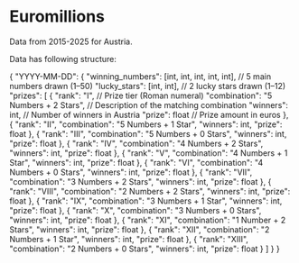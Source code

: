 # Euromillions

Data from 2015-2025 for Austria.

Data has following structure:

{
  "YYYY-MM-DD": {
    "winning_numbers": [int, int, int, int, int],        // 5 main numbers drawn (1–50)
    "lucky_stars": [int, int],                           // 2 lucky stars drawn (1–12)
    "prizes": [
      {
        "rank": "I",                                     // Prize tier (Roman numeral)
        "combination": "5 Numbers + 2 Stars",            // Description of the matching combination
        "winners": int,                                  // Number of winners in Austria
        "prize": float                                   // Prize amount in euros
      },
      {
        "rank": "II",
        "combination": "5 Numbers + 1 Star",
        "winners": int,
        "prize": float
      },
      {
        "rank": "III",
        "combination": "5 Numbers + 0 Stars",
        "winners": int,
        "prize": float
      },
      {
        "rank": "IV",
        "combination": "4 Numbers + 2 Stars",
        "winners": int,
        "prize": float
      },
      {
        "rank": "V",
        "combination": "4 Numbers + 1 Star",
        "winners": int,
        "prize": float
      },
      {
        "rank": "VI",
        "combination": "4 Numbers + 0 Stars",
        "winners": int,
        "prize": float
      },
      {
        "rank": "VII",
        "combination": "3 Numbers + 2 Stars",
        "winners": int,
        "prize": float
      },
      {
        "rank": "VIII",
        "combination": "2 Numbers + 2 Stars",
        "winners": int,
        "prize": float
      },
      {
        "rank": "IX",
        "combination": "3 Numbers + 1 Star",
        "winners": int,
        "prize": float
      },
      {
        "rank": "X",
        "combination": "3 Numbers + 0 Stars",
        "winners": int,
        "prize": float
      },
      {
        "rank": "XI",
        "combination": "1 Number + 2 Stars",
        "winners": int,
        "prize": float
      },
      {
        "rank": "XII",
        "combination": "2 Numbers + 1 Star",
        "winners": int,
        "prize": float
      },
      {
        "rank": "XIII",
        "combination": "2 Numbers + 0 Stars",
        "winners": int,
        "prize": float
      }
    ]
  }
}

